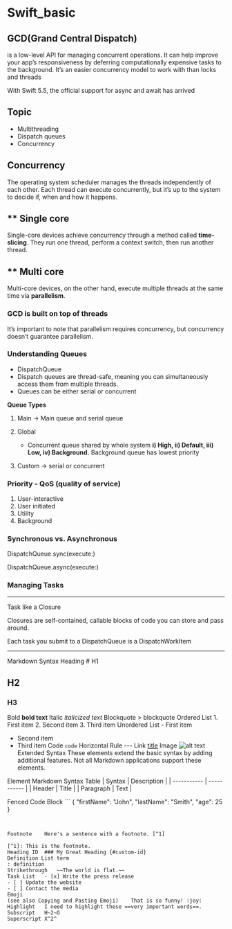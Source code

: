 # Swift_basic

## GCD(Grand Central Dispatch)

is a low-level API for managing concurrent operations. It can help improve your app’s responsiveness by deferring computationally expensive tasks to the background. It’s an easier concurrency model to work with than locks and threads

With Swift 5.5, the official support for async and await has arrived

Topic 
-----
* Multithreading
* Dispatch queues
* Concurrency


## Concurrency

 The operating system scheduler manages the threads independently of each other.
 Each thread can execute concurrently, but it’s up to the system to decide if, when and how it happens.

 ** Single core
 ----------------
 Single-core devices achieve concurrency through a method called **time-slicing**. They run one thread, perform a context switch,   then run another thread.


 
  ** Multi core
 ----------------
 Multi-core devices, on the other hand, execute multiple threads at the same time via **parallelism**.


### GCD is built on top of threads

 It’s important to note that parallelism requires concurrency, but concurrency doesn’t guarantee parallelism.

### Understanding Queues
 * DispatchQueue
 * Dispatch queues are thread-safe, meaning you can simultaneously access them from multiple threads.
 * Queues can be either serial or concurrent

 **Queue Types**
 1. Main  -> Main queue and serial queue
 2. Global
    * Concurrent queue shared by whole system 
    **i) High, ii) Default, iii) Low, iv) Background.** Background queue has lowest priority
    
 3. Custom -> serial or concurrent
 
 ### Priority - QoS (quality of service)
 
  1. User-interactive
  2. User initiated
  3. Utility
  4. Background
  
  ### Synchronous vs. Asynchronous 
  
   DispatchQueue.sync(execute:)
   
   
   DispatchQueue.async(execute:)

### Managing Tasks
--------------------

Task like a Closure

Closures are self-contained, callable blocks of code you can store and pass around.

Each task you submit to a DispatchQueue is a DispatchWorkItem





------------------------------------------------------------------------------------------------------------------

Markdown Syntax
Heading	# H1
## H2
### H3
Bold	**bold text**
Italic	*italicized text*
Blockquote	> blockquote
Ordered List	1. First item
2. Second item
3. Third item
Unordered List	- First item
- Second item
- Third item
Code	`code`
Horizontal Rule	---
Link	[title](https://www.example.com)
Image	![alt text](image.jpg)
Extended Syntax
These elements extend the basic syntax by adding additional features. Not all Markdown applications support these elements.

Element	Markdown Syntax
Table	| Syntax | Description |
| ----------- | ----------- |
| Header | Title |
| Paragraph | Text |

Fenced Code Block	```
{
  "firstName": "John",
  "lastName": "Smith",
  "age": 25
}
```


Footnote	Here's a sentence with a footnote. [^1]

[^1]: This is the footnote.
Heading ID	### My Great Heading {#custom-id}
Definition List	term
: definition
Strikethrough	~~The world is flat.~~
Task List	- [x] Write the press release
- [ ] Update the website
- [ ] Contact the media
Emoji
(see also Copying and Pasting Emoji)	That is so funny! :joy:
Highlight	I need to highlight these ==very important words==.
Subscript	H~2~O
Superscript	X^2^
